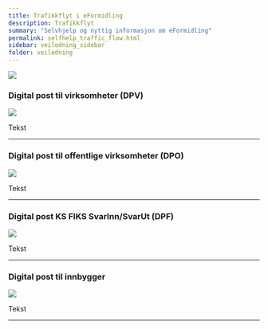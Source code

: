 ```yaml
---
title: Trafikkflyt i eFormidling
description: Trafikkflyt 
summary: "Selvhjelp og nyttig informasjon om eFormidling"
permalink: selfhelp_traffic_flow.html
sidebar: veiledning_sidebar
folder: veiledning
---
```


![](https://raw.githubusercontent.com/difi/move-integrasjonspunkt/gh-pages/resources/Under_construction.png)


### Digital post til virksomheter (DPV)
![](https://raw.githubusercontent.com/difi/move-integrasjonspunkt/gh-pages/resources/flyt_dpv.jpg)

Tekst

---

### Digital post til offentlige virksomheter (DPO)
![](https://raw.githubusercontent.com/difi/move-integrasjonspunkt/gh-pages/resources/flyt_dpo.jpg)

Tekst

---

### Digital post KS FIKS SvarInn/SvarUt (DPF)
![](https://raw.githubusercontent.com/difi/move-integrasjonspunkt/gh-pages/resources/flyt_dpf.jpg)

Tekst

---

### Digital post til innbygger
![](https://raw.githubusercontent.com/difi/move-integrasjonspunkt/gh-pages/resources/flyt_dpi.jpg)

Tekst

---

